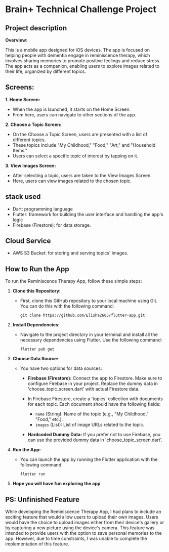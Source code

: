 # Brain+ Technical Challenge Project

## Project description

**Overview:**

This is a mobile app designed for iOS devices. The app is
focused on helping people with dementia engage in reminiscence
therapy, which involves sharing memories to promote positive
feelings and reduce stress. The app acts as a companion,
enabling users to explore images related to their life,
organized by different topics.

## Screens:

**1. Home Screen:**
- When the app is launched, it starts on the Home Screen.
- From here, users can navigate to other sections of the app.

**2. Choose a Topic Screen:**
- On the Choose a Topic Screen, users are presented with a list of different topics.
- These topics include "My Childhood," "Food," "Art," and "Household Items."
- Users can select a specific topic of interest by tapping on it.

**3. View Images Screen:**
- After selecting a topic, users are taken to the View Images Screen.
- Here, users can view images related to the chosen topic.

## stack used
- Dart: programming language
- Flutter: framework for building the user interface and handling the app's logic
- Firebase (Firestore): for data storage.

## Cloud Service
- AWS S3 Bucket: for storing and serving topics' images.

## How to Run the App

To run the Reminiscence Therapy App, follow these simple steps:

1. **Clone this Repository:**
    - First, clone this GitHub repository to your local machine using Git. You can do this with the following command:
      ```
      git clone https://github.com/Elisha2605/flutter-app.git
      ```

2. **Install Dependencies:**
    - Navigate to the project directory in your terminal and install
      all the necessary dependencies using Flutter. Use the following command:
      ```
      flutter pub get
      ```

3. **Choose Data Source:**
    - You have two options for data sources:
        - **Firebase (Firestore):** Connect the app to Firestore. Make sure to configure
          Firebase in your project. Replace the dummy data in
          'choose_topic_screen.dart' with actual Firestore data.

        - In Firebase Firestore, create a 'topics' collection with documents for each topic.
          Each document should have the following fields:
            - `name` (String): Name of the topic (e.g., "My Childhood," "Food," etc.).
            - `images` (List<String>): List of image URLs related to the topic.

        - **Hardcoded Dummy Data:** If you prefer not to use Firebase, you
          can use the provided dummy data in 'choose_topic_screen.dart'.

4. **Run the App:**
    - You can launch the app by running the Flutter application with
      the following command:
      ```
      flutter run
      ```

5. **Hope you will have fun exploring the app**

## PS: Unfinished Feature

While developing the Reminiscence Therapy App, I had plans to include an exciting 
feature that would allow users to upload their own images. Users would have the 
choice to upload images either from their device's gallery or by capturing a new picture using 
the device's camera.
This feature was intended to provide users with the option to save personal memories 
to the app. However, due to time constraints, I was unable to complete the implementation of this feature.



